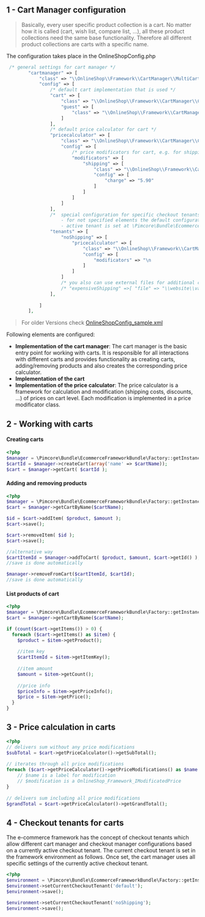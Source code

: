 ## 1 - Cart Manager configuration

> Basically, every user specific product collection is a cart. No matter how it is called (cart, wish list, compare list, ...), all these product collections need the same base functionality. Therefore all different product collections are carts with a specific name. 

The configuration takes place in the OnlineShopConfig.php
```php
 /* general settings for cart manager */
        "cartmanager" => [
            "class" => "\\OnlineShop\\Framework\\CartManager\\MultiCartManager",
            "config" => [
                /* default cart implementation that is used */
                "cart" => [
                    "class" => "\\OnlineShop\\Framework\\CartManager\\Cart",
                    "guest" => [
                        "class" => "\\OnlineShop\\Framework\\CartManager\\SessionCart"
                    ]
                ],
                /* default price calculator for cart */
                "pricecalculator" => [
                    "class" => "\\OnlineShop\\Framework\\CartManager\\CartPriceCalculator",
                    "config" => [
                        /* price modificators for cart, e.g. for shipping-cost, special discounts, ... */
                        "modificators" => [
                            "shipping" => [
                                "class" => "\\OnlineShop\\Framework\\CartManager\\CartPriceModificator\\Shipping",
                                "config" => [
                                    "charge" => "5.90"
                                ]
                            ]
                        ]
                    ]
                ],
                /*  special configuration for specific checkout tenants
                    - for not specified elements the default configuration is used as fallback
                    - active tenant is set at \Pimcore\Bundle\EcommerceFrameworkBundle\IEnvironment::setCurrentCheckoutTenant() */
                "tenants" => [
                    "noShipping" => [
                        "pricecalculator" => [
                            "class" => "\\OnlineShop\\Framework\\CartManager\\CartPriceCalculator",
                            "config" => [
                                "modificators" => "\n                                "
                            ]
                        ]
                    ]
                    /* you also can use external files for additional configuration */
                    /* "expensiveShipping" =>[ "file" => "\\website\\var\\plugins\\OnlineShopConfig\\cartmanager-expensiveShipping.php ] */ 
                ],
                
            ]
        ],
```
> For older Versions check [OnlineShopConfig_sample.xml](/config/OnlineShopConfig_sample.xml)

Following elements are configured: 
* **Implementation of the cart manager**: The cart manager is the basic entry point for working with carts. It is responsible for all interactions with different carts and provides functionality as creating carts, adding/removing products and also creates the corresponding price calculator. 
* **Implementation of the cart**
* **Implementation of the price calculator**: The price calculator is a framework for calculation and modification (shipping costs, discounts, ...) of prices on cart level. Each modification is implemented in a price modificator class. 


## 2 - Working with carts
#### Creating carts
```php
<?php
$manager = \Pimcore\Bundle\EcommerceFrameworkBundle\Factory::getInstance()->getCartManager();
$cartId = $manager->createCart(array('name' => $cartName));
$cart = $manager->getCart( $cartId );
```

#### Adding and removing products
```php
<?php
$manager = \Pimcore\Bundle\EcommerceFrameworkBundle\Factory::getInstance()->getCartManager();
$cart = $manager->getCartByName($cartName);

$id = $cart->addItem( $product, $amount );
$cart->save();

$cart->removeItem( $id );
$cart->save();

//alternative way
$cartItemId = $manager->addToCart( $product, $amount, $cart->getId() );
//save is done automatically 

$manager->removeFromCart($cartItemId, $cartId);
//save is done automatically 
```

#### List products of cart
```php
<?php
$manager = \Pimcore\Bundle\EcommerceFrameworkBundle\Factory::getInstance()->getCartManager();
$cart = $manager->getCartByName($cartName);

if (count($cart->getItems()) > 0) {
  foreach ($cart->getItems() as $item) {
    $product = $item->getProduct();
 
    //item key
    $cartItemId = $item->getItemKey();
 
    //item amount
    $amount = $item->getCount();
 
    //price info
    $priceInfo = $item->getPriceInfo();
    $price = $item->getPrice(); 
  }
}
```



## 3 - Price calculation in carts
```php
<?php
// delivers sum without any price modifications
$subTotal = $cart->getPriceCalculator()->getSubTotal();
 
// iterates through all price modifications
foreach ($cart->getPriceCalculator()->getPriceModifications() as $name => $modification) {
    // $name is a label for modification
    // $modification is a OnlineShop_Framework_IModificatedPrice
}
 
// delivers sum including all price modifications
$grandTotal = $cart->getPriceCalculator()->getGrandTotal();
```

## 4 - Checkout tenants for carts
The e-commerce framework has the concept of checkout tenants which allow different cart manager and checkout manager configurations based on a currently active checkout tenant. 
The current checkout tenant is set in the framework environment as follows. Once set, the cart manager uses all specific settings of the currently active checkout tenant. 

```php
<?php
$environment = \Pimcore\Bundle\EcommerceFrameworkBundle\Factory::getInstance()->getEnvironment();
$environment->setCurrentCheckoutTenant('default');
$environment->save();

$environment->setCurrentCheckoutTenant('noShipping');
$environment->save();
```
